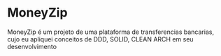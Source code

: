 # MoneyZip
MoneyZip é um projeto de uma plataforma de transferencias bancarias, cujo eu apliquei conceitos de DDD, SOLID, CLEAN ARCH em seu desenvolvimento
